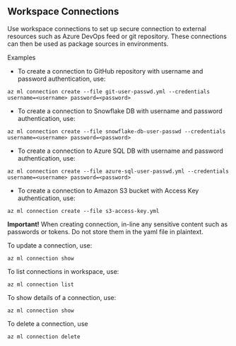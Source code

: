 ## Workspace Connections

Use workspace connections to set up secure connection to external resources such as Azure DevOps feed or git repository. These connections can then be used as package sources in environments.


Examples
-  To create a connection to GitHub repository with username and password authentication, use: 

```
az ml connection create --file git-user-passwd.yml --credentials username=<username> password=<password>
```

-  To create a connection to Snowflake DB with username and password authentication, use: 

```
az ml connection create --file snowflake-db-user-passwd --credentials username=<username> password=<password>
```

-  To create a connection to Azure SQL DB with username and password authentication, use: 

```
az ml connection create --file azure-sql-user-passwd.yml --credentials username=<username> password=<password>
```

-  To create a connection to Amazon S3 bucket with Access Key authentication, use: 

```
az ml connection create --file s3-access-key.yml
```

**Important!** When creating connection, in-line any sensitive content such as passwords or tokens. Do not store them in the yaml file in plaintext.

To update a connection, use:

```
az ml connection show
```

To list connections in workspace, use:

```
az ml connection list
```

To show details of a connection, use:

```
az ml connection show
```

To delete a connection, use

```
az ml connection delete
```